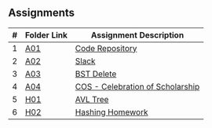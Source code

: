 ## Assignments

|  #  | Folder Link | Assignment Description |
| :-: | ----------- | ---------------------- |
|  1  | [A01](./A01/README.md)      | [Code Repository](./A01/README.md)          |
|  2  | [A02](./README.md)      | [Slack](./A02/README.md)         |
|  3  | [A03](./A03/README.md)      | [BST Delete](./A03/README.md)          |
|  4  | [A04](./A04/README.md) | [COS - Celebration of Scholarship](./A04/README.md) |
|  5  | [H01](./H01/README.md)      | [AVL Tree](./H01/README.md)          |
|  6  | [H02](./H02/README.md)      | [Hashing Homework](./H02/README.md)          |
